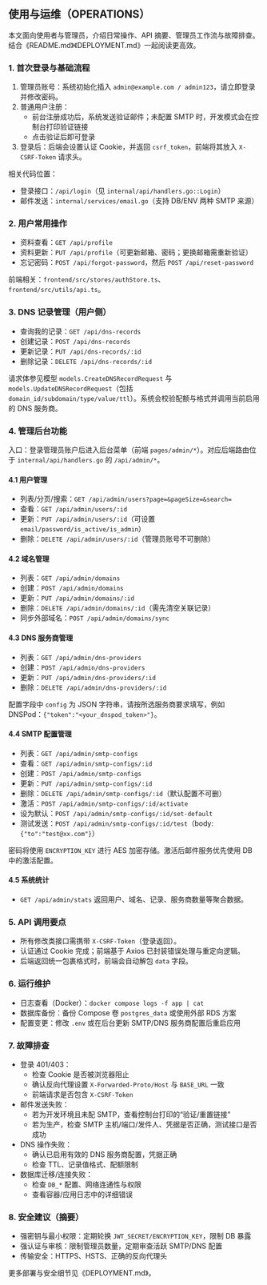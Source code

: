 ## 使用与运维（OPERATIONS）

本文面向使用者与管理员，介绍日常操作、API 摘要、管理员工作流与故障排查。结合《README.md》《DEPLOYMENT.md》一起阅读更高效。

### 1. 首次登录与基础流程

1. 管理员账号：系统初始化插入 `admin@example.com / admin123`，请立即登录并修改密码。
2. 普通用户注册：
   - 前台注册成功后，系统发送验证邮件；未配置 SMTP 时，开发模式会在控制台打印验证链接
   - 点击验证后即可登录
3. 登录后：后端会设置认证 Cookie，并返回 `csrf_token`，前端将其放入 `X-CSRF-Token` 请求头。

相关代码位置：

- 登录接口：`/api/login`（见 `internal/api/handlers.go::Login`）
- 邮件发送：`internal/services/email.go`（支持 DB/ENV 两种 SMTP 来源）

### 2. 用户常用操作

- 资料查看：`GET /api/profile`
- 资料更新：`PUT /api/profile`（可更新邮箱、密码；更换邮箱需重新验证）
- 忘记密码：`POST /api/forgot-password`，然后 `POST /api/reset-password`

前端相关：`frontend/src/stores/authStore.ts`、`frontend/src/utils/api.ts`。

### 3. DNS 记录管理（用户侧）

- 查询我的记录：`GET /api/dns-records`
- 创建记录：`POST /api/dns-records`
- 更新记录：`PUT /api/dns-records/:id`
- 删除记录：`DELETE /api/dns-records/:id`

请求体参见模型 `models.CreateDNSRecordRequest` 与 `models.UpdateDNSRecordRequest`（包括 `domain_id/subdomain/type/value/ttl`）。系统会校验配额与格式并调用当前启用的 DNS 服务商。

### 4. 管理后台功能

入口：登录管理员账户后进入后台菜单（前端 `pages/admin/*`）。对应后端路由位于 `internal/api/handlers.go` 的 `/api/admin/*`。

#### 4.1 用户管理

- 列表/分页/搜索：`GET /api/admin/users?page=&pageSize=&search=`
- 查看：`GET /api/admin/users/:id`
- 更新：`PUT /api/admin/users/:id`（可设置 `email/password/is_active/is_admin`）
- 删除：`DELETE /api/admin/users/:id`（管理员账号不可删除）

#### 4.2 域名管理

- 列表：`GET /api/admin/domains`
- 创建：`POST /api/admin/domains`
- 更新：`PUT /api/admin/domains/:id`
- 删除：`DELETE /api/admin/domains/:id`（需先清空关联记录）
- 同步外部域名：`POST /api/admin/domains/sync`

#### 4.3 DNS 服务商管理

- 列表：`GET /api/admin/dns-providers`
- 创建：`POST /api/admin/dns-providers`
- 更新：`PUT /api/admin/dns-providers/:id`
- 删除：`DELETE /api/admin/dns-providers/:id`

配置字段中 `config` 为 JSON 字符串，请按所选服务商要求填写，例如 DNSPod：`{"token":"<your_dnspod_token>"}`。

#### 4.4 SMTP 配置管理

- 列表：`GET /api/admin/smtp-configs`
- 查看：`GET /api/admin/smtp-configs/:id`
- 创建：`POST /api/admin/smtp-configs`
- 更新：`PUT /api/admin/smtp-configs/:id`
- 删除：`DELETE /api/admin/smtp-configs/:id`（默认配置不可删）
- 激活：`POST /api/admin/smtp-configs/:id/activate`
- 设为默认：`POST /api/admin/smtp-configs/:id/set-default`
- 测试发送：`POST /api/admin/smtp-configs/:id/test`（body: `{"to":"test@xx.com"}`）

密码将使用 `ENCRYPTION_KEY` 进行 AES 加密存储。激活后邮件服务优先使用 DB 中的激活配置。

#### 4.5 系统统计

- `GET /api/admin/stats` 返回用户、域名、记录、服务商数量等聚合数据。

### 5. API 调用要点

- 所有修改类接口需携带 `X-CSRF-Token`（登录返回）。
- 认证通过 Cookie 完成；前端基于 Axios 已封装错误处理与重定向逻辑。
- 后端返回统一包裹格式时，前端会自动解包 `data` 字段。

### 6. 运行维护

- 日志查看（Docker）：`docker compose logs -f app | cat`
- 数据库备份：备份 Compose 卷 `postgres_data` 或使用外部 RDS 方案
- 配置变更：修改 `.env` 或在后台更新 SMTP/DNS 服务商配置后重启应用

### 7. 故障排查

- 登录 401/403：
  - 检查 Cookie 是否被浏览器阻止
  - 确认反向代理设置 `X-Forwarded-Proto/Host` 与 `BASE_URL` 一致
  - 前端请求是否包含 `X-CSRF-Token`
- 邮件发送失败：
  - 若为开发环境且未配 SMTP，查看控制台打印的“验证/重置链接”
  - 若为生产，检查 SMTP 主机/端口/发件人、凭据是否正确，测试接口是否成功
- DNS 操作失败：
  - 确认已启用有效的 DNS 服务商配置，凭据正确
  - 检查 TTL、记录值格式、配额限制
- 数据库迁移/连接失败：
  - 检查 `DB_*` 配置、网络连通性与权限
  - 查看容器/应用日志中的详细错误

### 8. 安全建议（摘要）

- 强密钥与最小权限：定期轮换 `JWT_SECRET/ENCRYPTION_KEY`，限制 DB 暴露
- 强认证与审核：限制管理员数量，定期审查活跃 SMTP/DNS 配置
- 传输安全：HTTPS、HSTS、正确的反向代理头

更多部署与安全细节见《DEPLOYMENT.md》。
